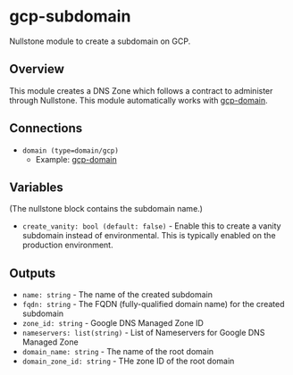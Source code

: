 # gcp-subdomain

Nullstone module to create a subdomain on GCP.

## Overview

This module creates a DNS Zone which follows a contract to administer through Nullstone.
This module automatically works with [gcp-domain](github.com/nullstone-modules/gcp-domain).

## Connections

- `domain (type=domain/gcp)`
    - Example: [gcp-domain](github.com/nullstone-modules/gcp-domain)

## Variables

(The nullstone block contains the subdomain name.)

- `create_vanity: bool (default: false)` - Enable this to create a vanity subdomain instead of environmental. This is typically enabled on the production environment.

## Outputs

- `name: string` - The name of the created subdomain
- `fqdn: string` - The FQDN (fully-qualified domain name) for the created subdomain
- `zone_id: string` - Google DNS Managed Zone ID
- `nameservers: list(string)` - List of Nameservers for Google DNS Managed Zone
- `domain_name: string` - The name of the root domain
- `domain_zone_id: string` - THe zone ID of the root domain
